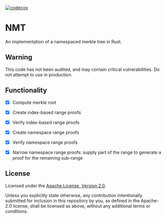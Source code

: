 [![codecov](https://codecov.io/gh/Sovereign-Labs/nmt-rs/branch/master/graph/badge.svg?token=Q8U6SLAZOT)](https://codecov.io/gh/Sovereign-Labs/nmt-rs)

# NMT

An implementation of a namespaced merkle tree in Rust.

## Warning

This code has not been audited, and may contain critical vulnerabilities. Do not attempt to use in production.

## Functionality

- [x] Compute merkle root  

- [x] Create index-based range proofs  

- [x] Verify index-based range proofs

- [x] Create namespace range proofs

- [x] Verify namespace range proofs

- [x] Narrow namespace range proofs: supply part of the range to generate a proof for the remaining sub-range

## License

Licensed under the [Apache License, Version
2.0](./LICENSE).

Unless you explicitly state otherwise, any contribution intentionally submitted
for inclusion in this repository by you, as defined in the Apache-2.0 license, shall be
licensed as above, without any additional terms or conditions.
